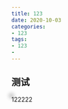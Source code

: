 ```yaml
---
title: 123
date: 2020-10-03
categories:
- 123
tags:
- 123
- 
---
```

## 测试

<line-chart style=" box-sizing: border-box; box-shadow:0px 0px 10px 5px rgba(0, 0, 0, 0.1);border-radius:5px; margin:1.75em auto;" :data="{'稀饭':25}"></line-chart>

<bar-chart style=" box-sizing: border-box; box-shadow:0px 0px 10px 5px rgba(0, 0, 0, 0.1);border-radius:5px; margin:1.75em auto;" :data="[['稀饭',25]]"></bar-chart>

<pie-chart style=" box-sizing: border-box; box-shadow:0px 0px 10px 5px rgba(0, 0, 0, 0.1);border-radius:5px; margin:1.75em auto;" :data="[['稀饭',25]]"></pie-chart>

122222